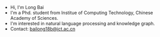 - Hi, I'm Long Bai
- I'm a Phd. student from Institue of Computing Technology, Chinese Academy of Sciences.
- I'm interested in natural language processing and knowledge graph.
- Contact: bailong18b@ict.ac.cn

<!---
waltbai/waltbai is a ✨ special ✨ repository because its `README.md` (this file) appears on your GitHub profile.
You can click the Preview link to take a look at your changes.
--->
